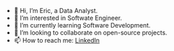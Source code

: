- 👋 Hi, I’m Eric, a Data Analyst.
- 👀 I’m interested in Softwate Engineer.
- 🌱 I’m currently learning Software Development.
- 💞️ I’m looking to collaborate on open-source projects.
- 📫 How to reach me: [LinkedIn](https://www.linkedin.com/in/eric-mbarushimana/)

<!---
ItsmeEric/ItsmeEric is a ✨ special ✨ repository because its `README.md` (this file) appears on your GitHub profile.
You can click the Preview link to take a look at your changes.
--->
